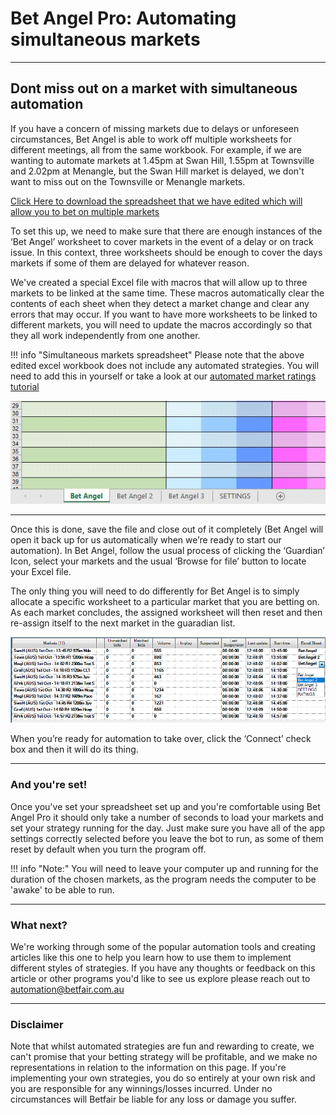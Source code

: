 # Bet Angel Pro: Automating simultaneous markets

---
## Dont miss out on a market with simultaneous automation

If you have a concern of missing markets due to delays or unforeseen circumstances, Bet Angel is able to work off multiple worksheets for different meetings, all from the same workbook. 
For example, if we are wanting to automate markets at 1.45pm at Swan Hill, 1.55pm at Townsville and 2.02pm at Menangle, but the Swan Hill market is delayed, we don't want to miss out on the Townsville or Menangle markets. 

[Click Here to download the spreadsheet that we have edited which will allow you to bet on multiple markets](./assets/BetAngel_SimultaneousMarkets.xls)

To set this up, we need to make sure that there are enough instances of the ‘Bet Angel’ worksheet to cover markets in the event of a delay or on track issue. In this context, three worksheets should be enough to cover the days markets if some of them are delayed for whatever reason. 

We've created a special Excel file with macros that will allow up to three markets to be linked at the same time. These macros automatically clear the contents of each sheet when they detect a market change and clear any errors that may occur. If you want to have more worksheets to be linked to different markets, you will need to update the macros accordingly so that they all work independently from one another. 

!!! info "Simultaneous markets spreadsheet"
    Please note that the above edited excel workbook does not include any automated strategies. You will need to add this in yourself or take a look at our [automated market ratings tutorial](/automation/betAngelRatingsAutomation/)


![Automating simultaneous markets](./img/BetAngelSimultaneousMarketsExcel1.jpg)
 
---

Once this is done, save the file and close out of it completely (Bet Angel will open it back up for us automatically when we’re ready to start our automation). 
In Bet Angel, follow the usual process of clicking the ‘Guardian’ Icon, select your markets and the usual ‘Browse for file’ button to locate your Excel file. 

The only thing you will need to do differently for Bet Angel is to simply allocate a specific worksheet to a particular market that you are betting on. As each market concludes, the assigned worksheet will then reset and then re-assign itself to the next market in the guaradian list. 

![Automating simultaneous markets](./img/BetAngelMultipleMarkets.png)

When you’re ready for automation to take over, click the ‘Connect’ check box and then it will do its thing.


---
### And you're set!

Once you've set your spreadsheet set up and you're comfortable using Bet Angel Pro it should only take a number of seconds to load your markets and set your strategy running for the day. Just make sure you have all of the app settings correctly selected before you leave the bot to run, as some of them reset by default when you turn the program off.

!!! info "Note:" 
    You will need to leave your computer up and running for the duration of the chosen markets, as the program needs the computer to be 'awake' to be able to run.
    
---
### What next? 

We're working through some of the popular automation tools and creating articles like this one to help you learn how to use them to implement different styles of strategies. If you have any thoughts or feedback on this article or other programs you'd like to see us explore please reach out to automation@betfair.com.au

---
### Disclaimer

Note that whilst automated strategies are fun and rewarding to create, we can't promise that your betting strategy will be profitable, and we make no representations in relation to the information on this page. If you're implementing your own strategies, you do so entirely at your own risk and you are responsible for any winnings/losses incurred.  Under no circumstances will Betfair be liable for any loss or damage you suffer.